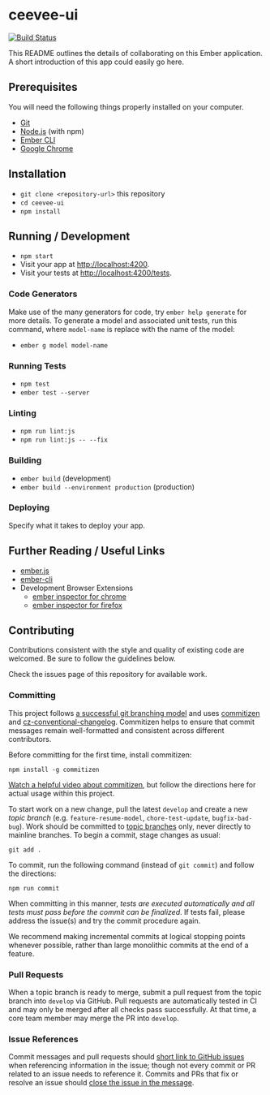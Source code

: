 # ceevee-ui

[![Build Status](https://travis-ci.org/randallmorey/ceevee-ui.svg?branch=master)](https://travis-ci.org/randallmorey/ceevee-ui)

This README outlines the details of collaborating on this Ember application.
A short introduction of this app could easily go here.

## Prerequisites

You will need the following things properly installed on your computer.

* [Git](https://git-scm.com/)
* [Node.js](https://nodejs.org/) (with npm)
* [Ember CLI](https://ember-cli.com/)
* [Google Chrome](https://google.com/chrome/)

## Installation

* `git clone <repository-url>` this repository
* `cd ceevee-ui`
* `npm install`

## Running / Development

* `npm start`
* Visit your app at [http://localhost:4200](http://localhost:4200).
* Visit your tests at [http://localhost:4200/tests](http://localhost:4200/tests).

### Code Generators

Make use of the many generators for code, try `ember help generate` for more
details.  To generate a model and associated unit tests, run this command,
where `model-name` is replace with the name of the model:

* `ember g model model-name`

### Running Tests

* `npm test`
* `ember test --server`

### Linting

* `npm run lint:js`
* `npm run lint:js -- --fix`

### Building

* `ember build` (development)
* `ember build --environment production` (production)

### Deploying

Specify what it takes to deploy your app.

## Further Reading / Useful Links

* [ember.js](https://emberjs.com/)
* [ember-cli](https://ember-cli.com/)
* Development Browser Extensions
  * [ember inspector for chrome](https://chrome.google.com/webstore/detail/ember-inspector/bmdblncegkenkacieihfhpjfppoconhi)
  * [ember inspector for firefox](https://addons.mozilla.org/en-US/firefox/addon/ember-inspector/)

## Contributing

Contributions consistent with the style and quality of existing code are
welcomed.  Be sure to follow the guidelines below.

Check the issues page of this repository for available work.

### Committing

This project follows [a successful git branching model][nvie-git-branching] and
uses [commitizen][commitizen] and
[cz-conventional-changelog][cz-conventional-changelog].  Commitizen helps to
ensure that commit messages remain well-formatted and consistent across
different contributors.

Before committing for the first time, install commitizen:

```
npm install -g commitizen
```

[Watch a helpful video about commitizen][commitizen-video], but follow the
directions here for actual usage within this project.

To start work on a new change, pull the latest `develop` and create
a new _topic branch_ (e.g. `feature-resume-model`, `chore-test-update`,
`bugfix-bad-bug`).  Work should be committed to
[topic branches][nvie-git-branching] only, never directly to mainline branches.
To begin a commit, stage changes as usual:

```
git add .
```

To commit, run the following command (instead of `git commit`) and follow the
directions:

```
npm run commit
```

When committing in this manner, _tests are executed automatically and all tests
must pass before the commit can be finalized_.  If tests fail, please address
the issue(s) and try the commit procedure again.

We recommend making incremental commits at logical stopping points whenever
possible, rather than large monolithic commits at the end of a feature.

### Pull Requests

When a topic branch is ready to merge, submit a pull request from the topic
branch into `develop` via GitHub.  Pull requests are automatically tested in CI
and may only be merged after all checks pass successfully.  At that time,
a core team member may merge the PR into `develop`.

### Issue References

Commit messages and pull requests should
[short link to GitHub issues][issue-autolinking] when referencing information in
the issue; though not every commit or PR related to an issue needs to
reference it.  Commits and PRs that fix or resolve an issue should
[close the issue in the message][issue-closing].


[nvie-git-branching]: http://nvie.com/posts/a-successful-git-branching-model/
[commitizen]: https://www.npmjs.com/package/commitizen
[cz-conventional-changelog]: https://www.npmjs.com/package/cz-conventional-changelog
[commitizen-video]: https://egghead.io/lessons/javascript-how-to-write-a-javascript-library-committing-a-new-feature-with-commitizen
[issue-autolinking]: https://help.github.com/articles/autolinked-references-and-urls/
[issue-closing]: https://help.github.com/articles/closing-issues-using-keywords/
